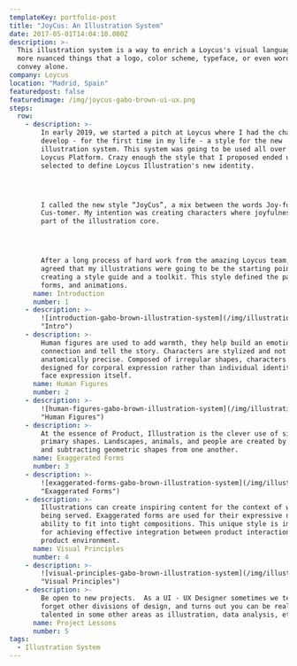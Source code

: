 ```yaml
---
templateKey: portfolio-post
title: "JoyCus: An Illustration System"
date: 2017-05-01T14:04:10.000Z
description: >-
  This illustration system is a way to enrich a Loycus's visual language and say
  more nuanced things that a logo, color scheme, typeface, or even words cannot
  convey alone.
company: Loycus
location: "Madrid, Spain"
featuredpost: false
featuredimage: /img/joycus-gabo-brown-ui-ux.png
steps:
  row:
    - description: >-
        In early 2019, we started a pitch at Loycus where I had the chance to
        develop - for the first time in my life - a style for the new
        illustration system. This system was going to be used all over the
        Loycus Platform. Crazy enough the style that I proposed ended up being
        selected to define Loycus Illustration's new identity.




        I called the new style “JoyCus”, a mix between the words Joy-ful and
        Cus-tomer. My intention was creating characters where joyfulness was
        part of the illustration core.




        After a long process of hard work from the amazing Loycus team, we
        agreed that my illustrations were going to be the starting point in
        creating a style guide and a toolkit. This style defined the palettes,
        forms, and animations.
      name: Introduction
      number: 1
    - description: >-
        ![introduction-gabo-brown-illustration-system](/img/illustration-system-joycus-loycus-gabo-brown.png
        "Intro")
    - description: >-
        Human figures are used to add warmth, they help build an emotional
        connection and tell the story. Characters are stylized and not
        anatomically precise. Composed of irregular shapes, characters are
        designed for corporal expression rather than individual identity or a
        face expression itself.
      name: Human Figures
      number: 2
    - description: >-
        ![human-figures-gabo-brown-illustration-system](/img/illustrations-gabo-brown-02.png
        "Human Figures")
    - description: >-
        At the essence of Product, Illustration is the clever use of simple
        primary shapes. Landscapes, animals, and people are created by adding
        and subtracting geometric shapes from one another.
      name: Exaggerated Forms
      number: 3
    - description: >-
        ![exaggerated-forms-gabo-brown-illustration-system](/img/illustrations-p2-01.png
        "Exaggerated Forms")
    - description: >-
        Illustrations can create inspiring content for the context of what is
        being served. Exaggerated forms are used for their expressive nature and
        ability to fit into tight compositions. This unique style is important
        for achieving effective integration between product interactions and
        product environment.
      name: Visual Principles
      number: 4
    - description: >-
        ![visual-principles-gabo-brown-illustration-system](/img/illustrations-p2-curved.png
        "Visual Principles")
    - description: >-
        Be open to new projects.  As a UI - UX Designer sometimes we tend to
        forget other divisions of design, and turns out you can be really
        talented in some other areas as illustration, data analysis, etc.
      name: Project Lessons
      number: 5
tags:
  - Illustration System
---
```

